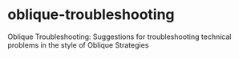 # oblique-troubleshooting
Oblique Troubleshooting: Suggestions for troubleshooting technical problems in the style of Oblique Strategies
